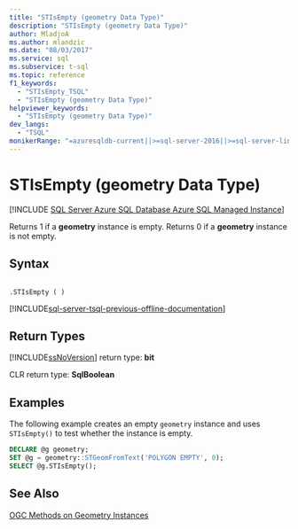 ```yaml
---
title: "STIsEmpty (geometry Data Type)"
description: "STIsEmpty (geometry Data Type)"
author: MladjoA
ms.author: mlandzic
ms.date: "08/03/2017"
ms.service: sql
ms.subservice: t-sql
ms.topic: reference
f1_keywords:
  - "STIsEmpty_TSQL"
  - "STIsEmpty (geometry Data Type)"
helpviewer_keywords:
  - "STIsEmpty (geometry Data Type)"
dev_langs:
  - "TSQL"
monikerRange: "=azuresqldb-current||>=sql-server-2016||>=sql-server-linux-2017||=azuresqldb-mi-current"
---
```

# STIsEmpty (geometry Data Type)
[!INCLUDE [SQL Server Azure SQL Database Azure SQL Managed Instance](../../includes/applies-to-version/sql-asdb-asdbmi.md)]

Returns 1 if a **geometry** instance is empty. Returns 0 if a **geometry** instance is not empty.
  
## Syntax  
  
```  
  
.STIsEmpty ( )  
```  
  
[!INCLUDE[sql-server-tsql-previous-offline-documentation](../../includes/sql-server-tsql-previous-offline-documentation.md)]

## Return Types
 [!INCLUDE[ssNoVersion](../../includes/ssnoversion-md.md)] return type: **bit**  
  
 CLR return type: **SqlBoolean**  
  
## Examples  
 The following example creates an empty `geometry` instance and uses `STIsEmpty()` to test whether the instance is empty.  
  
```sql
DECLARE @g geometry;  
SET @g = geometry::STGeomFromText('POLYGON EMPTY', 0);  
SELECT @g.STIsEmpty();  
```  
  
## See Also  
 [OGC Methods on Geometry Instances](../../t-sql/spatial-geometry/ogc-methods-on-geometry-instances.md)  
  
  


